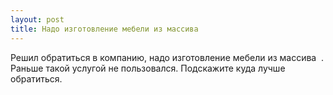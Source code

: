 ```yaml
---
layout: post 
title: Надо ‌изготовление мебели из массива ‌  
--- 
```

Решил обратиться в компанию, надо ‌изготовление мебели из массива ‌ . Раньше такой услугой не пользовался. Подскажите куда лучше обратиться.